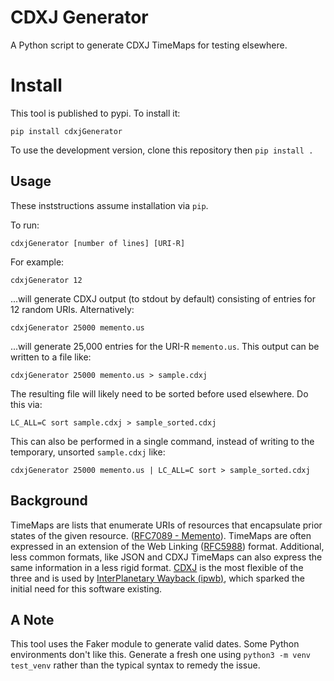 # CDXJ Generator

A Python script to generate CDXJ TimeMaps for testing elsewhere. 

# Install

This tool is published to pypi. To install it:

`pip install cdxjGenerator`

To use the development version, clone this repository then `pip install .`


## Usage

These inststructions assume installation via `pip`.

To run:

    cdxjGenerator [number of lines] [URI-R]
    
For example:

    cdxjGenerator 12
    
...will generate CDXJ output (to stdout by default) consisting of entries for 12 random URIs. Alternatively:

    cdxjGenerator 25000 memento.us
    
...will generate 25,000 entries for the URI-R `memento.us`. This output can be written to a file like:

    cdxjGenerator 25000 memento.us > sample.cdxj

The resulting file will likely need to be sorted before used elsewhere. Do this via:

    LC_ALL=C sort sample.cdxj > sample_sorted.cdxj

This can also be performed in a single command, instead of writing to the temporary, unsorted `sample.cdxj` like:

    cdxjGenerator 25000 memento.us | LC_ALL=C sort > sample_sorted.cdxj

## Background
TimeMaps are lists that enumerate URIs of resources that encapsulate prior states of the given resource. ([RFC7089 - Memento](https://tools.ietf.org/html/rfc7089)). TimeMaps are often expressed in an extension of the Web Linking ([RFC5988](https://tools.ietf.org/html/rfc5988)) format. Additional, less common formats, like JSON and CDXJ TimeMaps can also express the same information in a less rigid format. [CDXJ](https://github.com/oduwsdl/ORS/wiki/CDXJ) is the most flexible of the three and is used by [InterPlanetary Wayback (ipwb)](https://github.com/oduwsdl/ipwb), which sparked the initial need for this software existing.

## A Note
This tool uses the Faker module to generate valid dates. Some Python environments don't like this. Generate a fresh one using `python3 -m venv test_venv` rather than the typical syntax to remedy the issue.
